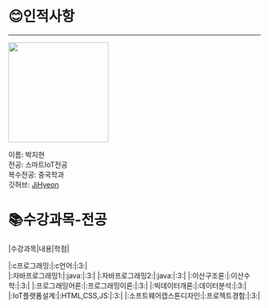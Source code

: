 # 😊인적사항   
***

<image src = 나.jpg height=200 width=200>  

  
  이름: 박지현   
  전공: 스마트IoT전공   
  복수전공: 중국학과   
  깃허브: [JiHyeon](https://github.com/JiHyeoniii/github)
  
# 📚수강과목-전공
  
  |수강과목|내용|학점|    
  
  |:c프로그래밍:|:c언어:|:3:|   
  |:자바프로그래밍1:|:java:|:3:|
  |:자바프로그래밍2:|:java:|:3:|
  |:이산구조론:|:이산수학:|:3:|
  |:프로그래밍어론:|:프로그래밍이론:|:3:|
  |:빅데이터개론:|:데이터분석:|:3:|
  |:IoT플랫폼설계:|:HTML,CSS,JS:|:3:|
  |:소프트웨어캡스톤디자인:|:프로젝트경험:|:3:|
  
